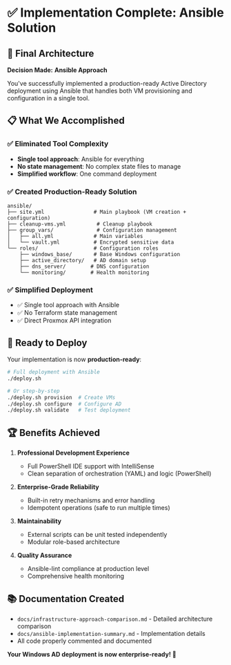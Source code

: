 # ✅ Implementation Complete: Ansible Solution

## 🎯 Final Architecture

**Decision Made:** **Ansible Approach**

You've successfully implemented a production-ready Active Directory deployment using Ansible that handles both VM provisioning and configuration in a single tool.

## 📋 What We Accomplished

### ✅ **Eliminated Tool Complexity**

- **Single tool approach**: Ansible for everything
- **No state management**: No complex state files to manage
- **Simplified workflow**: One command deployment

### ✅ **Created Production-Ready Solution**

```text
ansible/
├── site.yml                # Main playbook (VM creation + configuration)
├── cleanup-vms.yml          # Cleanup playbook
├── group_vars/              # Configuration management
│   ├── all.yml             # Main variables
│   └── vault.yml           # Encrypted sensitive data
└── roles/                  # Configuration roles
    ├── windows_base/       # Base Windows configuration
    ├── active_directory/   # AD domain setup
    ├── dns_server/        # DNS configuration
    └── monitoring/        # Health monitoring
```

### ✅ **Simplified Deployment**

- ✅ Single tool approach with Ansible
- ✅ No Terraform state management
- ✅ Direct Proxmox API integration

## 🚀 Ready to Deploy

Your implementation is now **production-ready**:

```bash
# Full deployment with Ansible
./deploy.sh

# Or step-by-step
./deploy.sh provision  # Create VMs
./deploy.sh configure  # Configure AD
./deploy.sh validate   # Test deployment
```

## 🏆 Benefits Achieved

1. **Professional Development Experience**
   - Full PowerShell IDE support with IntelliSense
   - Clean separation of orchestration (YAML) and logic (PowerShell)

2. **Enterprise-Grade Reliability** 
   - Built-in retry mechanisms and error handling
   - Idempotent operations (safe to run multiple times)

3. **Maintainability**
   - External scripts can be unit tested independently
   - Modular role-based architecture

4. **Quality Assurance**
   - Ansible-lint compliance at production level
   - Comprehensive health monitoring

## 📚 Documentation Created

- `docs/infrastructure-approach-comparison.md` - Detailed architecture comparison
- `docs/ansible-implementation-summary.md` - Implementation details
- All code properly commented and documented

**Your Windows AD deployment is now enterprise-ready! 🎉**

